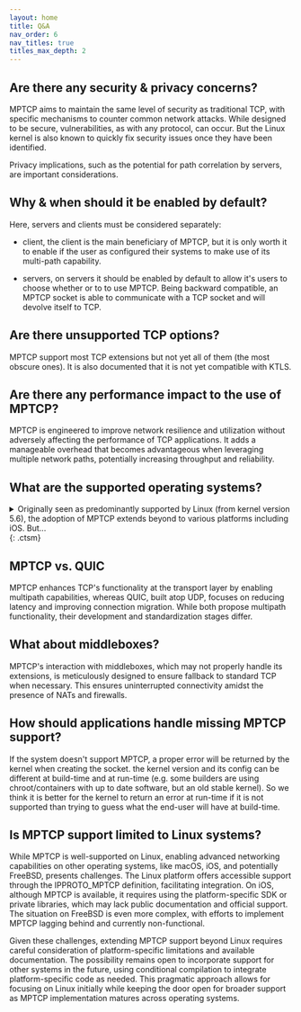 ```yaml
---
layout: home
title: Q&A
nav_order: 6
nav_titles: true
titles_max_depth: 2
---
```


## Are there any security & privacy concerns?
MPTCP aims to maintain the same level of security as traditional TCP, with specific
mechanisms to counter common network attacks. While designed to be secure, vulnerabilities,
as with any protocol, can occur. But the Linux kernel is also known to quickly fix
security issues once they have been identified.

Privacy implications, such as the potential for path correlation by servers, are
important considerations.

## Why & when should it be enabled by default?
Here, servers and clients must be considered separately:
- client, the client is the main beneficiary of MPTCP, but it is only worth it to
enable if the user as configured their systems to make use of its multi-path capability.

- servers, on servers it should be enabled by default to allow it's users to choose
whether or to to use MPTCP. Being backward compatible, an MPTCP socket is able to
communicate with a TCP socket and will devolve itself to TCP.

## Are there unsupported TCP options?
MPTCP support most TCP extensions but not yet all of them (the most obscure ones).
It is also documented that it is not yet compatible with KTLS.

## Are there any performance impact to the use of MPTCP?
MPTCP is engineered to improve network resilience and utilization without adversely
affecting the performance of TCP applications. It adds a manageable overhead that
becomes advantageous when leveraging multiple network paths, potentially increasing
throughput and reliability.

## What are the supported operating systems?

<details markdown="block">
<summary> Originally seen as predominantly supported by Linux (from kernel version 5.6),
the adoption of MPTCP extends beyond to various platforms including iOS. But... </summary>

MPTCP on IOS has strings attached:
- It is easy only if you use their SDK: [doc](https://developer.apple.com/documentation/foundation/nsurlsessionconfiguration/improving_network_reliability_using_multipath_tcp)
- If not, you need to use private libraries (we are not even sure the headers are available) with specific functions to create sockets that are apparently not documented, e.g., [OpenSSH for IOS](https://github.com/apple-oss-distributions/OpenSSH/blob/main/openssh/sshconnect.c#L487).

On FreeBSD, there was an ongoing implementation, but that was years ago, and not working today according to [this](http://www-cs-students.stanford.edu/~sjac/freebsd_mptcp_info.html).

There are other implementations, but on specific systems (Citrix load balancer, userspace, etc.): more details [here](http://blog.multipath-tcp.org/blog/html/2018/12/15/apple_and_multipath_tcp.html).
</details> {: .ctsm}

## MPTCP vs. QUIC
MPTCP enhances TCP's functionality at the transport layer by enabling multipath
capabilities, whereas QUIC, built atop UDP, focuses on reducing latency and improving
connection migration. While both propose multipath functionality, their development
and standardization stages differ.

## What about middleboxes?
MPTCP's interaction with middleboxes, which may not properly handle its extensions,
is meticulously designed to ensure fallback to standard TCP when necessary. This
ensures uninterrupted connectivity amidst the presence of NATs and firewalls.

## How should applications handle missing MPTCP support?
If the system doesn't support MPTCP, a proper error will be returned by the kernel when creating the socket. the kernel version and its config can be different at build-time and at run-time (e.g. some builders are using chroot/containers with up to date software, but an old stable kernel). So we think it is better for the kernel to return an error at run-time if it is not supported than trying to guess what the end-user will have at build-time.

## Is MPTCP support limited to Linux systems?
While MPTCP is well-supported on Linux, enabling advanced networking capabilities on other operating systems, like macOS, iOS, and potentially FreeBSD, presents challenges. The Linux platform offers accessible support through the IPPROTO_MPTCP definition, facilitating integration. On iOS, although MPTCP is available, it requires using the platform-specific SDK or private libraries, which may lack public documentation and official support. The situation on FreeBSD is even more complex, with efforts to implement MPTCP lagging behind and currently non-functional.

Given these challenges, extending MPTCP support beyond Linux requires careful consideration of platform-specific limitations and available documentation. The possibility remains open to incorporate support for other systems in the future, using conditional compilation to integrate platform-specific code as needed. This pragmatic approach allows for focusing on Linux initially while keeping the door open for broader support as MPTCP implementation matures across operating systems.